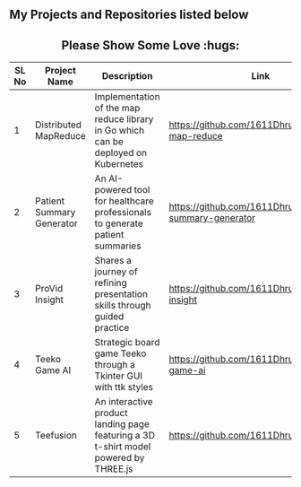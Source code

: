 ## My Projects and Repositories listed below

<h2 align="center">Please Show Some Love :hugs: </h2>

| SL No | Project Name              | Description                                                                          | Link                                                   | Tech Stack                                                 |
| ----- | ------------------------- | ------------------------------------------------------------------------------------ | ------------------------------------------------------ | ---------------------------------------------------------- |
| 1     | Distributed MapReduce     | Implementation of the map reduce library in Go which can be deployed on Kubernetes   | https://github.com/1611Dhruv/distributed-map-reduce    | Golang, Kubernetes, GCP Buckets                            |
| 2     | Patient Summary Generator | An AI-powered tool for healthcare professionals to generate patient summaries        | https://github.com/1611Dhruv/patient-summary-generator | Next.js, VertexAI                                          |
| 3     | ProVid Insight            | Shares a journey of refining presentation skills through guided practice             | https://github.com/1611Dhruv/provid-insight            | Next.js, OpenAI-Whisper, Jupyter, MongoDB, Auth0, Tailwind |
| 4     | Teeko Game AI             | Strategic board game Teeko through a Tkinter GUI with ttk styles                     | https://github.com/1611Dhruv/teeko-game-ai             | Python, PyTorch                                            |
| 5     | Teefusion                 | An interactive product landing page featuring a 3D t-shirt model powered by THREE.js | https://github.com/1611Dhruv/threejs-ai                | THREE.js, Next.js, StableDiffusion                         |

